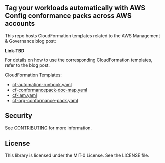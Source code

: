 ## Tag your workloads automatically with AWS Config conformance packs across AWS accounts

This repo hosts CloudFormation templates related to the AWS Management & Governance blog post:

**Link-TBD**

For details on how to use the corresponding CloudFormation templates, refer to the blog post.

CloudFormation Templates:

* [cf-automation-runbook.yaml](cfn-templates/cf-automation-runbook.yaml)
* [cf-conformancepack-doc-map.yaml](cfn-templates/cf-conformancepack-doc-map.yaml)
* [cf-iam.yaml](cfn-templates/cf-iam.yaml)
* [cf-org-conformance-pack.yaml](cfn-templates/cf-org-conformance-pack.yaml)

## Security

See [CONTRIBUTING](CONTRIBUTING.md#security-issue-notifications) for more information.

## License

This library is licensed under the MIT-0 License. See the LICENSE file.

